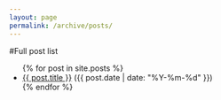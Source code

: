 ```yaml
---
layout: page
permalink: /archive/posts/
---
```


#Full post list

<ul>
{% for post in site.posts %}
  <li><a href="{{ post.url }}">{{ post.title }}</a> ({{ post.date | date: "%Y-%m-%d" }})</li>
{% endfor %}
</u1>
